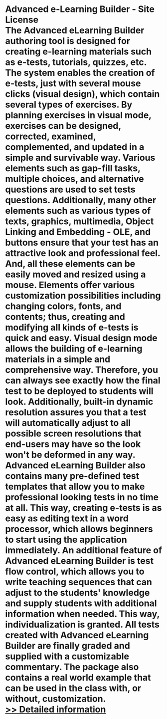 # Advanced e-Learning Builder - Site License<br />The Advanced eLearning Builder authoring tool is designed for creating e-learning materials such as e-tests, tutorials, quizzes, etc. The system enables the creation of e-tests, just with several mouse clicks (visual design), which contain several types of exercises. By planning exercises in visual mode, exercises can be designed, corrected, examined, complemented, and updated in a simple and survivable way. Various elements such as gap-fill tasks, multiple choices, and alternative questions are used to set tests questions. Additionally, many other elements such as various types of texts, graphics, multimedia, Object Linking and Embedding - OLE, and buttons ensure that your test has an attractive look and professional feel. And, all these elements can be easily moved and resized using a mouse. Elements offer various customization possibilities including changing colors, fonts, and contents; thus, creating and modifying all kinds of e-tests is quick and easy. Visual design mode allows the building of e-learning materials in a simple and comprehensive way. Therefore, you can always see exactly how the final test to be deployed to students will look. Additionally, built-in dynamic resolution assures you that a test will automatically adjust to all possible screen resolutions that end-users may have so the look won't be deformed in any way. Advanced eLearning Builder also contains many pre-defined test templates that allow you to make professional looking tests in no time at all. This way, creating e-tests is as easy as editing text in a word processor, which allows beginners to start using the application immediately. An additional feature of Advanced eLearning Builder is test flow control, which allows you to write teaching sequences that can adjust to the students' knowledge and supply students with additional information when needed. This way, individualization is granted. All tests created with Advanced eLearning Builder are finally graded and supplied with a customizable commentary. The package also contains a real world example that can be used in the class with, or without, customization.<br />[>> Detailed information](https://secure.shareit.com/shareit/product.html?productid=188463&affiliateid=200057808)